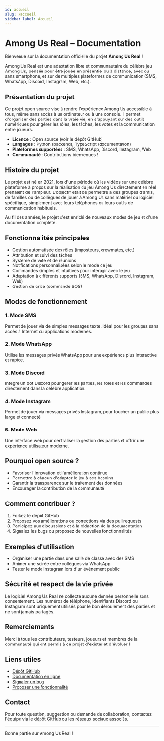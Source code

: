 ```yaml
---
id: accueil
slug: /accueil
sidebar_label: Accueil
---
```


# Among Us Real – Documentation

Bienvenue sur la documentation officielle du projet **Among Us Real** !

Among Us Real est une adaptation libre et communautaire du célèbre jeu Among Us, pensée pour être jouée en présentiel ou à distance, avec ou sans smartphone, et sur de multiples plateformes de communication (SMS, WhatsApp, Discord, Instagram, Web, etc.).

## Présentation du projet

Ce projet open source vise à rendre l'expérience Among Us accessible à tous, même sans accès à un ordinateur ou à une console. Il permet d'organiser des parties dans la vraie vie, en s'appuyant sur des outils numériques pour gérer les rôles, les tâches, les votes et la communication entre joueurs.

- **Licence** : Open source (voir le dépôt GitHub)
- **Langages** : Python (backend), TypeScript (documentation)
- **Plateformes supportées** : SMS, WhatsApp, Discord, Instagram, Web
- **Communauté** : Contributions bienvenues !

## Histoire du projet

Le projet est né en 2021, lors d'une période où les vidéos sur une célèbre plateforme à propos sur la réalisation du jeu Among Us directement en réel prenaient de l'ampleur. L'objectif était de permettre à des groupes d'amis, de familles ou de collègues de jouer à Among Us sans matériel ou logiciel spécifique, simplement avec leurs téléphones ou leurs outils de communication habituels.

Au fil des années, le projet s'est enrichi de nouveaux modes de jeu et d'une documentation complète.

## Fonctionnalités principales

- Gestion automatisée des rôles (imposteurs, crewmates, etc.)
- Attribution et suivi des tâches
- Système de vote et de réunions
- Notifications personnalisées selon le mode de jeu
- Commandes simples et intuitives pour interagir avec le jeu
- Adaptation à différents supports (SMS, WhatsApp, Discord, Instagram, Web)
- Gestion de crise (commande SOS)

## Modes de fonctionnement

### 1. Mode SMS
Permet de jouer via de simples messages texte. Idéal pour les groupes sans accès à Internet ou applications modernes.

### 2. Mode WhatsApp
Utilise les messages privés WhatsApp pour une expérience plus interactive et rapide.

### 3. Mode Discord
Intègre un bot Discord pour gérer les parties, les rôles et les commandes directement dans la célèbre application.

### 4. Mode Instagram
Permet de jouer via messages privés Instagram, pour toucher un public plus large et connecté.

### 5. Mode Web
Une interface web pour centraliser la gestion des parties et offrir une expérience utilisateur moderne.

## Pourquoi open source ?

- Favoriser l'innovation et l'amélioration continue
- Permettre à chacun d'adapter le jeu à ses besoins
- Garantir la transparence sur le traitement des données
- Encourager la contribution de la communauté

## Comment contribuer ?

1. Forkez le dépôt GitHub
2. Proposez vos améliorations ou corrections via des pull requests
3. Participez aux discussions et à la rédaction de la documentation
4. Signalez les bugs ou proposez de nouvelles fonctionnalités

## Exemples d'utilisation

- Organiser une partie dans une salle de classe avec des SMS
- Animer une soirée entre collègues via WhatsApp
- Tester le mode Instagram lors d'un événement public

## Sécurité et respect de la vie privée

Le logiciel Among Us Real ne collecte aucune donnée personnelle sans consentement. Les numéros de téléphone, identifiants Discord ou Instagram sont uniquement utilisés pour le bon déroulement des parties et ne sont jamais partagés.

## Remerciements

Merci à tous les contributeurs, testeurs, joueurs et membres de la communauté qui ont permis à ce projet d'exister et d'évoluer !

## Liens utiles

- [Dépôt GitHub](https://github.com/Merlode11/Among-Us-real)
- [Documentation en ligne](/docs/accueil)
- [Signaler un bug](https://github.com/Merlode11/Among-Us-real/issues/new/choose)
- [Proposer une fonctionnalité](https://github.com/Merlode11/Among-Us-real/issues/new/choose)

## Contact

Pour toute question, suggestion ou demande de collaboration, contactez l'équipe via le dépôt GitHub ou les réseaux sociaux associés.

---

Bonne partie sur Among Us Real !
